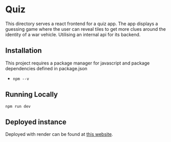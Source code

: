 # Quiz

This directory serves a react frontend for a quiz app. The app displays a guessing game where the user can reveal tiles to get more clues around the identity of a war vehicle. Utilising an internal api for its backend.

## Installation

This project requires a package manager for javascript and package dependencies defined in package.json
- `npm --v`

## Running Locally

`npm run dev`

## Deployed instance

Deployed with render can be found at [this website]().